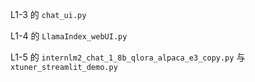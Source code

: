 L1-3 的 `chat_ui.py`

L1-4 的 `LlamaIndex_webUI.py`

L1-5 的 `internlm2_chat_1_8b_qlora_alpaca_e3_copy.py` 与 `xtuner_streamlit_demo.py`
